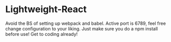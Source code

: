 # Lightweight-React
Avoid the BS of setting up webpack and babel. Active port is 6789, feel free change configuration to your liking. Just make sure you do a npm install before use! Get to coding already!